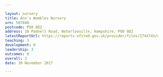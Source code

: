 ```yaml
---

layout: nursery
title: Ann's Wombles Nursery
urn: 507840
postcode: PO8 8DZ
address: 10 Padnell Road, Waterlooville, Hampshire, PO8 8DZ
latestReportUrl: https://reports.ofsted.gov.uk/provider/files/2744743/urn/507840.pdf
teaching: 3
development: 0
leadership: 3
outcomes: 0
overall: 3
date: 30 November 2017

---
```

